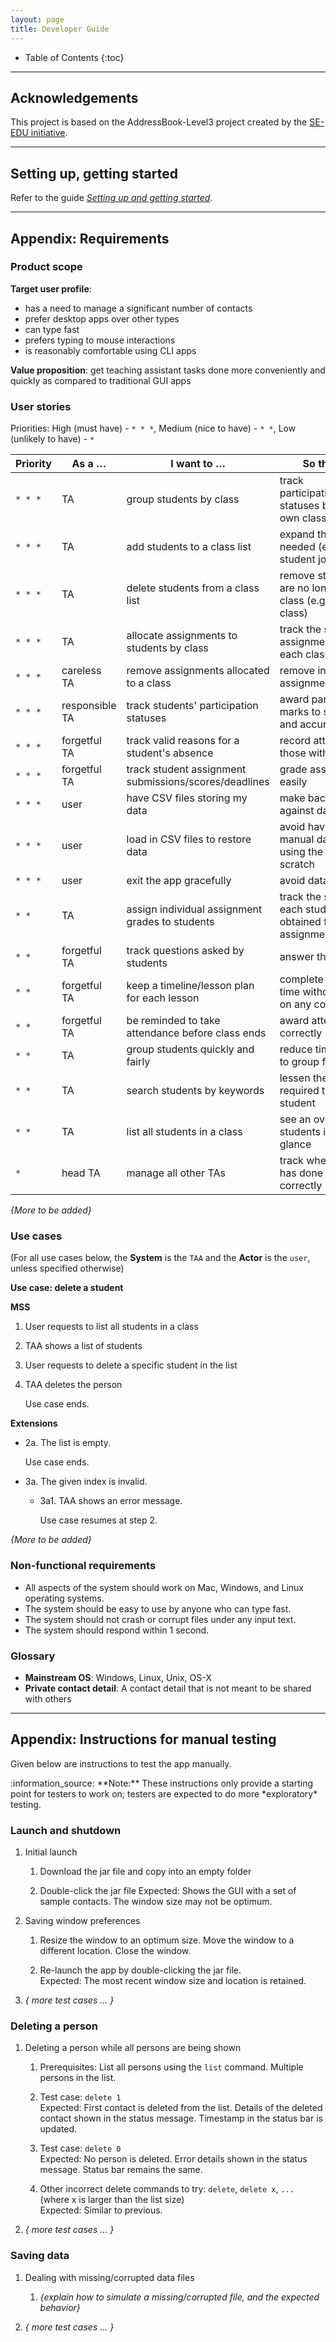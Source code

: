 ```yaml
---
layout: page
title: Developer Guide
---
```

* Table of Contents
{:toc}

--------------------------------------------------------------------------------------------------------------------

## **Acknowledgements**

This project is based on the AddressBook-Level3 project created by the [SE-EDU initiative](https://se-education.org/).

--------------------------------------------------------------------------------------------------------------------

## **Setting up, getting started**

Refer to the guide [_Setting up and getting started_](SettingUp.md).

--------------------------------------------------------------------------------------------------------------------

## **Appendix: Requirements**

### Product scope

**Target user profile**:

* has a need to manage a significant number of contacts
* prefer desktop apps over other types
* can type fast
* prefers typing to mouse interactions
* is reasonably comfortable using CLI apps

**Value proposition**: get teaching assistant tasks done more conveniently and quickly as compared to traditional GUI apps

### User stories

Priorities: High (must have) - `* * *`, Medium (nice to have) - `* *`, Low (unlikely to have) - `*`

| Priority | As a …​        | I want to …​                                          | So that I can…​                                                          |
|----------|----------------|-------------------------------------------------------|--------------------------------------------------------------------------|
| `* * *`  | TA             | group students by class                               | track participation/assignment statuses by students' own classes         |
| `* * *`  | TA             | add students to a class list                          | expand the class list if needed (e.g. new student joins)                 |
| `* * *`  | TA             | delete students from a class list                     | remove students who are no longer part of the class (e.g. dropped class) |
| `* * *`  | TA             | allocate assignments to students by class             | track the statuses of assignments assigned to each class                 |
| `* * *`  | careless TA    | remove assignments allocated to a class               | remove incorrect assignment entries                                      |
| `* * *`  | responsible TA | track students' participation statuses                | award participation marks to students fairly and accurately              |
| `* * *`  | forgetful TA   | track valid reasons for a student's absence           | record attendance for those with valid reasons                           |
| `* * *`  | forgetful TA   | track student assignment submissions/scores/deadlines | grade assignments easily                                                 |
| `* * *`  | user           | have CSV files storing my data                        | make backups to guard against data loss                                  |
| `* * *`  | user           | load in CSV files to restore data                     | avoid having to do manual data entry when using the app from scratch     |
| `* * *`  | user           | exit the app gracefully                               | avoid data corruption                                                    |
| `* *`    | TA             | assign individual assignment grades to students       | track the specific grade each student has obtained for each assignment   |
| `* *`    | forgetful TA   | track questions asked by students                     | answer them on time                                                      |
| `* *`    | forgetful TA   | keep a timeline/lesson plan for each lesson           | complete the lessons on time without missing out on any content          |
| `* *`    | forgetful TA   | be reminded to take attendance before class ends      | award attendance marks correctly                                         |
| `* *`    | TA             | group students quickly and fairly                     | reduce time wasted due to group formation                                |
| `* *`    | TA             | search students by keywords                           | lessen the mental load required to find a student                        |
| `* *`    | TA             | list all students in a class                          | see an overview of the students in a class at a glance                   |
| `*`      | head TA        | manage all other TAs                                  | track whether each TA has done their job correctly                       |

*{More to be added}*

### Use cases

(For all use cases below, the **System** is the `TAA` and the **Actor** is the `user`, unless specified otherwise)

**Use case: delete a student**

**MSS**

1.  User requests to list all students in a class
2.  TAA shows a list of students
3.  User requests to delete a specific student in the list
4.  TAA deletes the person

    Use case ends.

**Extensions**

* 2a. The list is empty.

  Use case ends.

* 3a. The given index is invalid.

    * 3a1. TAA shows an error message.

      Use case resumes at step 2.


*{More to be added}*

### Non-functional requirements
* All aspects of the system should work on Mac, Windows, and Linux operating systems.
* The system should be easy to use by anyone who can type fast.
* The system should not crash or corrupt files under any input text.
* The system should respond within 1 second.

### Glossary

* **Mainstream OS**: Windows, Linux, Unix, OS-X
* **Private contact detail**: A contact detail that is not meant to be shared with others

--------------------------------------------------------------------------------------------------------------------

## **Appendix: Instructions for manual testing**

Given below are instructions to test the app manually.

<div markdown="span" class="alert alert-info">:information_source: **Note:** These instructions only provide a starting point for testers to work on;
testers are expected to do more *exploratory* testing.

</div>

### Launch and shutdown

1. Initial launch

   1. Download the jar file and copy into an empty folder

   1. Double-click the jar file Expected: Shows the GUI with a set of sample contacts. The window size may not be optimum.

1. Saving window preferences

   1. Resize the window to an optimum size. Move the window to a different location. Close the window.

   1. Re-launch the app by double-clicking the jar file.<br>
       Expected: The most recent window size and location is retained.

1. _{ more test cases …​ }_

### Deleting a person

1. Deleting a person while all persons are being shown

   1. Prerequisites: List all persons using the `list` command. Multiple persons in the list.

   1. Test case: `delete 1`<br>
      Expected: First contact is deleted from the list. Details of the deleted contact shown in the status message. Timestamp in the status bar is updated.

   1. Test case: `delete 0`<br>
      Expected: No person is deleted. Error details shown in the status message. Status bar remains the same.

   1. Other incorrect delete commands to try: `delete`, `delete x`, `...` (where x is larger than the list size)<br>
      Expected: Similar to previous.

1. _{ more test cases …​ }_

### Saving data

1. Dealing with missing/corrupted data files

   1. _{explain how to simulate a missing/corrupted file, and the expected behavior}_

1. _{ more test cases …​ }_
